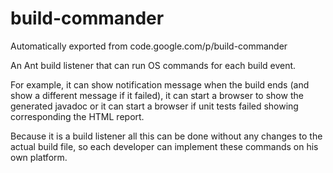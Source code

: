 # build-commander
Automatically exported from code.google.com/p/build-commander

An Ant build listener that can run OS commands for each build event.

For example, it can show notification message when the build ends (and show a different message if it failed), it can start a browser to show the generated javadoc or it can start a browser if unit tests failed showing corresponding the HTML report.

Because it is a build listener all this can be done without any changes to the actual build file, so each developer can implement these commands on his own platform.
